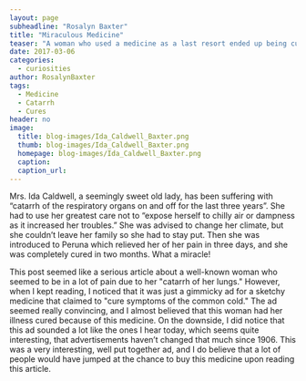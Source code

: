 ```yaml
---
layout: page
subheadline: "Rosalyn Baxter"
title: "Miraculous Medicine"
teaser: "A woman who used a medicine as a last resort ended up being cured of her 3 year long illness! Mrs. Ida Caldwell swears by this cure, would you try it?"
date: 2017-03-06
categories:
  - curiosities
author: RosalynBaxter
tags:
  - Medicine
  - Catarrh
  - Cures
header: no
image:
  title: blog-images/Ida_Caldwell_Baxter.png
  thumb: blog-images/Ida_Caldwell_Baxter.png
  homepage: blog-images/Ida_Caldwell_Baxter.png
  caption:
  caption_url:
---
```

Mrs. Ida Caldwell, a seemingly sweet old lady, has been suffering with “catarrh of the respiratory organs on and off for the last three years”. She had to use her greatest care not to “expose herself to chilly air or dampness as it increased her troubles.” She was advised to change her climate, but she couldn’t leave her family so she had to stay put. Then she was introduced to Peruna which relieved her of her pain in three days, and she was completely cured in two months. What a miracle!

This post seemed like a serious article about a well-known woman who seemed to be in a lot of pain due to her "catarrh of her lungs." However, when I kept reading, I noticed that it was just a gimmicky ad for a sketchy medicine that claimed to "cure symptoms of the common cold." The ad seemed really convincing, and I almost believed that this woman had her illness cured because of this medicine. On the downside, I did notice that this ad sounded a lot like the ones I hear today, which seems quite interesting, that advertisements haven’t changed that much since 1906. This was a very interesting, well put together ad, and I do believe that a lot of people would have jumped at the chance to buy this medicine upon reading this article.
